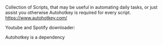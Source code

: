Collection of Scripts, that may be useful in automating daily tasks, or just assist you otherwise
Autohotkey is required for every script.
https://www.autohotkey.com/




Youtube and Spotify downloader:

Autohotkey is a dependency
